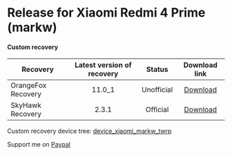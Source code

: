 # Release for Xiaomi Redmi 4 Prime (markw)
#### Custom recovery 


| Recovery         |Latest version of recovery|Status    |Download link                                                          |
|------------------|:-------------------------:| :----:  |:---------------------------------------------------------------------:|
|OrangeFox Recovery| 11.0_1                    |Unofficial|[Download](https://github.com/Tostisto/Releases/releases/tag/R11_1)   |
|SkyHawk Recovery  | 2.3.1                     |Official  |[Download](https://sourceforge.net/projects/shrp/files/Markw/)        |
 
Custom recovery device tree: [device_xiaomi_markw_twrp](https://github.com/Tostisto/device_xiaomi_markw_twrp)

Support me on [Paypal](https://www.paypal.com/paypalme/tostisto)
